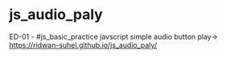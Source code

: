 # js_audio_paly
  ED-01 - #js_basic_practice javscript simple audio button play-> https://ridwan-suhel.github.io/js_audio_paly/ 
